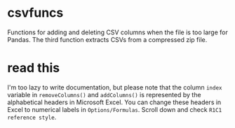 # csvfuncs
Functions for adding and deleting CSV columns when the file is too large for Pandas. The third function extracts CSVs from a compressed zip file.

# read this
I'm too lazy to write documentation, but please note that the column ``index`` variable in ``removeColumns()`` and ``addColumns()`` is represented by the alphabetical headers in Microsoft Excel. You can change these headers in Excel to numerical labels in ``Options/Formulas``. Scroll down and check ``R1C1 reference style``.
